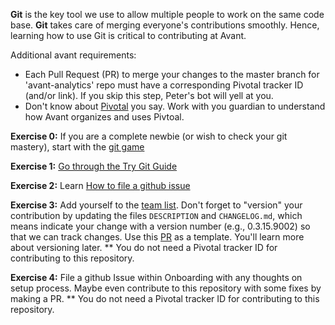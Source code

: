 **Git** is the key tool we use to allow multiple people to work on the same code base.  **Git** takes care of merging everyone's contributions smoothly.  Hence, learning how to use Git is critical to contributing at Avant.

Additional avant requirements:
* Each Pull Request (PR) to merge your changes to the master branch for 'avant-analytics' repo must have a corresponding Pivotal tracker ID (and/or link).  If you skip this step, Peter's bot will yell at you.
* Don't know about [Pivotal](https://www.pivotaltracker.com/dashboard) you say.  Work with you guardian to understand how Avant organizes and uses Pivtoal.

**Exercise 0:** If you are a complete newbie (or wish to check your git mastery), start with the [git game](https://github.com/git-game/git-game)

**Exercise 1:** [Go through the Try Git Guide](ttps://try.github.io)

**Exercise 2:** Learn [How to file a github issue](https://guides.github.com/features/issues/ "git issue")

**Exercise 3:** Add yourself to the [team list](https://github.com/avantcredit/avant/blob/master/R/team.R). Don't forget to "version" your contribution by updating the files `DESCRIPTION` and `CHANGELOG.md`, which means indicate your change with a version number (e.g., 0.3.15.9002) so that we can track changes.  Use this [PR](https://github.com/avantcredit/avant/pull/865/files) as a template.  You'll learn more about versioning later.
** You do not need a Pivotal tracker ID for contributing to this repository.

**Exercise 4:** File a github Issue within Onboarding with any thoughts on setup process.  Maybe even contribute to this repository with some fixes by making a PR.
** You do not need a Pivotal tracker ID for contributing to this repository.
